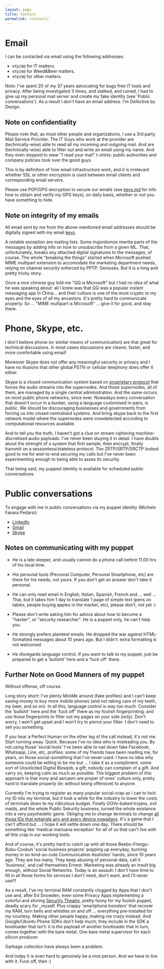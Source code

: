 ```yaml
---
layout: page
title: Contact
permalink: /contact/
---
```


Email
=====

I can be contacted via email using the following addresses:

* `mfp19@` for IT matters.
* `mfp19@` for Weed&Beer matters.
* `mfp19@` for other matters.

Note: I've spent 20 of my 37 years advocating for bugs free IT tools and privacy.
After being investigated 3 times, and stalked, and ruined, I had to give up
my personal mail server and create my fake identity (see 'Public conversations').
As a result I don't have an email address.
I'm Defective by Design.

Note on confidentiality
-----------------------

Please note that, as most other people and organizations, I use a 3rd party
Mail Service Provider. The IT Guys who work at the provider are (technically-wise)
able to read all my incoming and outgoing mail.
And are (technically-wise) able to filter out and write an email using my name.
And they even stopped to wear "I read your mail" t-shirts:
public authorities and company policies took over the good guys.

This is by definition of how email infrastructure work, 
and it is irrelevant whether SSL or other encryption is used 
between email clients and corresponding email servers. 

Please use PGP/GPG encryption to secure our emails (see [keys.md](/keys/) 
for info how to obtain and verify my GPG keys), on daily basis,
whether or not you have something to hide.

Note on integrity of my emails
------------------------------

All email sent by me from the above-mentioned email addresses should be
digitally signed with my email [keys](/keys/).

A notable exception are mailing lists. Some majordomos rewrite parts of the messages by
adding info on how to unsubscribe from a given ML. That, unfortunately, breaks
any attached digital signatures to the messages, of course.
The whole "breaking the things" started when Microsoft pushed MIME multipart extension to
accomodate the marketing department needs, relying on channel security
enforced by PPTP. Geniuses. But it is a long and pretty tricky story.

Once a nice chinese guy told me "QQ is Microsoft" but I had no
idea of what he was speaking about: all I knew was that QQ was a popular
instant messaging app in China... and their culture is one of the most
cryptic to my eyes and the eyes of all my ancestors.
It's pretty hard to communicate properly.
So ... "MIME multipart is Microsoft" ... give it for good,
and stay there.


Phone, Skype, etc.
==================

I don't believe phone (or similar means of communication) are that great for
technical discussions. In most cases discussions are clearer, faster, and more comfortable 
using email!

Moreover Skype does not offer any meaningful security or privacy and 
I have no illusions that other global PSTN or cellular telephony does
offer it either.

Skype is a closed communication system based on 
[proprietary protocol](http://en.wikipedia.org/wiki/Skype_protocol)
that forces the audio streams into the supernodes. And those supernodes,
all of them, are managed by a single central administration.
And the same occurs on most public phone networks, since ever.
Nowadays every conversation that doesn't occur in a bunker, 
using a language customised in pairs, is public.
We should be discouraging businesses and governments from forcing us into
closed centralised systems.
And bring skype back to the first network model where the supernodes were
crowdelected according to computational resources available.

And to tell you the truth, I haven't got a clue on stream ciphering
machine-discretised audio payloads. I've never been stuying it in detail.
I have doubts about the strenght of a system that first sample, then encrypt,
finally transmit on a sessionless/stateless protocol.
The ZRTP/SRTP/SRCTP looked good to me for end-to-end securing my calls 
but I've never been experimenting enough to being able to asses its security.

That being said, my pupped identity is available
for scheduled public conversations.


Public conversations
====================

To engage with me in public conversations via 
my puppet identity (Michele Favara Pedarsi):

* [LinkedIn](https://www.linkedin.com/in/Michelefavarapedarsi)
* [Gmail](mailto:michele.favarapedarsi@gmail.com)
* [Skype](skype:michele.favarapedarsi)

Notes on communicating with my puppet
-------------------------------------

* He is a late sleeper, and usually cannot do a phone call before 11.00 hrs of his local time.

* His personal tools (Personal Computer, Personal Smartphone, etc) are there for his needs, not yours.
If you don't get an answer don't take it personal.

* He can only read email in English, Italian, Spanish, French and ... well ... 
Thai, but it takes him 1 day to translate 1 page of simple text (pens on tables, people
buying apples in the market, etc), please don't, not yet :)

* Please don't write asking him for advice about how to become a "hacker", or
"security researcher". He is a puppet only, he can't help you.

* He strongly prefers plaintext emails. He dropped the war against HTML-formatted messages
about 10 years ago. But I didn't: extra formatting is not welcomed.

* He disregards language control. If you want to talk to my puppet,
just be prepared to get a 'bullshit' here and a 'fuck off' there.

Further Note on Good Manners of my puppet
-----------------------------------------

Without offense, off course.

Long story short: I've plenty MiniMe around (fake profiles) and I can't keep saving money
to buy more mobile phones (and not taking care of my teeth, my beer, and so on).
In all this, language control is way too much.
Consider the 'bullshit' here and the 'fuck off' there as my foolish fingerprinting;
and use those fingerprints to filter out my pages on your side (only).
Don't worry, I won't get upset and I won't try to pierce your filter:
I don't need to sell you something.

If you hear a Perfect Human on the other leg of the call instead, it's not me.
Start running away. Quick. Because I've no idea who is misleading you.
By not using those 'social tools' I've been able to nail down
fake Facebook, Whatsapp, Line, etc, profiles: 
some of my friends have been reading me, for years, 
on those social-something that I've never used.
I have no idea why someone could be willing to be me but ... 
I take it as a compliment, some sort of Unsolicited Digital Blowjob,
a gift; nobody can complain of a gift.
And carry on, keeping calm as much as possible. 
The biggest problem of this approach is that irony and sarcasm
are proper of ones' culture only, pretty hard to translate properly
(ie: without being offensive) to anyone.

Currently I'm trying to register as many popular social-crap as I can to lock my ID
into my terminal, but it took a while for the industry to lower the costs of terminals
down to my ridicolous budget. Finally GOVs-baked trojans, evil maids, 
and the whole Public Sekurity business, turned the whole existance into a 
very psychedelic game. Obliging me to change terminals to change [all those
IDs that entangle any and avery device nowadays](https://en.wikipedia.org/wiki/Clipper_chip).
It's a game that I can't afford but ... I hope it will settle down one day.
There should be something like 'medical mariuana exception' for all of us
that can't live with all this crap in our working tools.

And of course, it's pretty hard to catch up with all those Beebo-Frengu-Bubu-Cookuh 
'social business projects' popping up everyday, 
burning money in so-kind-so-cute Communication Assholes' hands, since 10 years ago.
They are too many. They keep abusing of personal data, call it 'business', 
and call themselves Ernest. Marketing was already an insult big enough, 
without Social Networks. Today is an assault: I don't have time
to fill in all those forms for services I don't need, don't want,
and I'll never use!!!

As a result, I've my terminal RAM constantly clogged by Apps
that I don't use and, after Ed Snowden, even some Privacy Apps
implementing a colorful and shining [Security Theatre](https://en.wikipedia.org/wiki/Security_theater),
pretty funny for my foolish puppet, deadly scary for _myself.
Plus crappy 'smartphone boosters' that recover my RAM, 
turn bells and whistles on and off ... everything pre-installed 
for my courtesy. Making other people happy, making me crazy instead.
And Google/Ubuntu Phone SDKs don't help much; they include in the SDK 
a bootloader that isn't: it is the payload of another bootloader
that in turn, comes together with the bare metal.
One bare metal supervisor for each silicon producer.

Garbage collection have always been a problem.

And today it is even hard to genuinely be a nice person.
And we have to live with it. Fuck off, then :)

